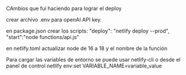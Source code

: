 CAmbios que fuí haciendo para lograr el deploy

crear archivo .env para openAI API key.

en package.json crear los scripts:
    "deploy": "netlify deploy --prod",
    "start":"node functions/api.js"

en netlify.toml actualizar node de 16 a 18 y el nombre de la función


Para cargar las variables de entorno se puede usar netlify-cli o desde el panel de control
netlify env:set VARIABLE_NAME=variable_value